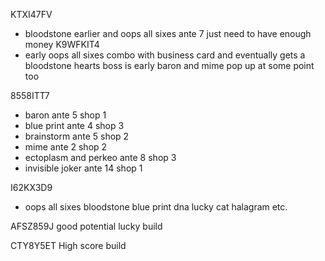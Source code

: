 KTXI47FV 
- bloodstone earlier and oops all sixes ante 7 just need to have enough money
K9WFKIT4 
- early oops all sixes combo with business card and eventually gets a bloodstone hearts boss is early baron and mime pop up at some point too

8558ITT7 
- baron ante 5 shop 1 
- blue print ante 4 shop 3 
- brainstorm ante 5 shop 2 
- mime ante 2 shop 2 
- ectoplasm and perkeo ante 8 shop 3 
- invisible joker ante 14 shop 1

I62KX3D9 
- oops all sixes bloodstone blue print dna lucky cat halagram etc.

AFSZ859J good potential lucky build

CTY8Y5ET
High score build 